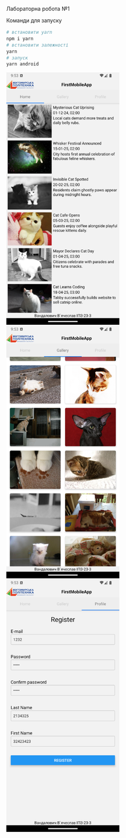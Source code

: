 Лабораторна робота №1

Команди для запуску

```bash
# встановити yarn
npm i yarn
# встановити залежності
yarn
# запуск 
yarn android
```

<div style="flex-direction: row">
   <img src="screenshots/1.png" width=300>
   <img src="screenshots/2.png" width=300>
   <img src="screenshots/3.png" width=300>
</div>
